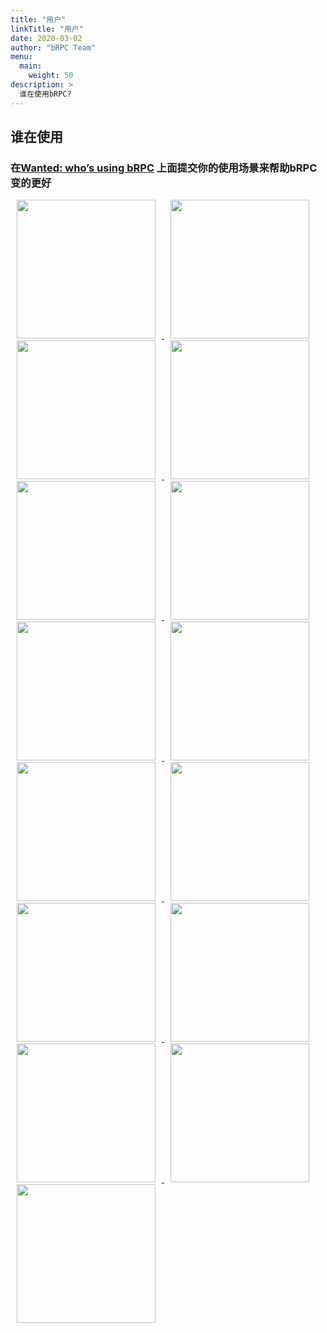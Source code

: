 ```yaml
---
title: "用户"
linkTitle: "用户"
date: 2020-03-02
author: "bRPC Team"
menu:
  main:
    weight: 50
description: >
  谁在使用bRPC?
---
```

<div id="overview">
  <div class="contain" style="width: auto; margin: 0 auto">
    <h2 class="section-head">谁在使用</h2>
    <h3>在<a href="https://github.com/apache/incubator-brpc/issues/1640">Wanted: who’s using bRPC</a> 上面提交你的使用场景来帮助bRPC变的更好
    </h3>
    <td align="center"  valign="middle">
      <a href="http://home.baidu.com/index.html" target="_blank">
        <img width="222px" style="margin: 0 10px;" src="/images/community/baidu_logo.svg">
      </a>
    </td>
    <td align="center" valign="middle">
      <a href="https://www.iqiyi.com" target="_blank">
        <img width="222px" style="margin: 0 10px;" src="/images/community/iqiyi_logo.png">
      </a>
    </td>
    <td align="center" valign="middle">
      <a href="https://bytedance.com/zh/" target="_blank">
        <img width="222px" style="margin: 0 10px;" src="/images/community/bytedance_logo.svg">
      </a>
    </td>
    <td align="center" valign="middle">
      <a href="https://www.bilibili.com/" target="_blank">
        <img width="222px" style="margin: 0 10px;" src="/images/community/bilibili_logo.png">
      </a>
    </td>
    <td align="center" valign="middle">
      <a href="https://bigo.tv/" target="_blank">
        <img width="222px" style="margin: 0 10px;" src="/images/community/bigo_logo.png">
      </a>
    </td>
    <td align="center" valign="middle">
      <a href="https://www.didiglobal.com/" target="_blank">
        <img width="222px" style="margin: 0 10px;" src="/images/community/didi_logo.png">
      </a>
    </td>
    <td align="center" valign="middle">
      <a href="https://www.capitalonline.net/" target="_blank">
        <img width="222px" style="margin: 0 10px;" src="/images/community/cdsshouyun_logo.png">
      </a>
    </td>
    <td align="center" valign="middle">
      <a href="https://www.amap.com/" target="_blank">
        <img width="222px" style="margin: 0 10px;" src="/images/community/gaode_logo.png">
      </a>
    </td>
    <td align="center" valign="middle">
      <a href="https://www.weibo.com/" target="_blank">
        <img width="222px" style="margin: 0 10px;" src="/images/community/weibo_logo.svg">
      </a>
    </td>
    <td align="center" valign="middle">
      <a href="https://www.vivo.com/" target="_blank">
        <img width="222px" style="margin: 0 10px;" src="/images/community/vivo_logo.png">
      </a>
    </td>
    <td align="center" valign="middle">
      <a href="https://www.xiaohongshu.com/" target="_blank">
        <img width="222px" style="margin: 0 10px;" src="/images/community/redbook_logo.png">
      </a>
    </td>
    <td align="center" valign="middle">
      <a href="https://www.4paradigm.com/" target="_blank">
        <img width="222px" style="margin: 0 10px;" src="/images/community/4paradigm_logo.png">
      </a>
    </td>
    <td align="center" valign="middle">
      <a href="https://zuoyebang.com/" target="_blank">
        <img width="222px" style="margin: 0 10px;" src="/images/community/zuoyebang_logo.png">
      </a>
    </td>
    <td align="center" valign="middle">
      <a href="http://www.huanju.cn/" target="_blank">
        <img width="222px" style="margin: 0 10px;" src="/images/community/joyy_logo.png">
      </a>
    </td>
    <td align="center" valign="middle">
      <a href="https://doris.apache.org/" target="_blank">
        <img width="222px" style="margin: 0 10px;" src="/images/community/doris_logo.svg">
      </a>
    </td>
  </div>
</div>
